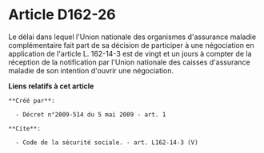 # Article D162-26

Le délai dans lequel l'Union nationale des organismes d'assurance maladie complémentaire fait part de sa décision de
participer à une négociation en application de l'article L. 162-14-3 est de vingt et un jours à compter de la réception de la
notification par l'Union nationale des caisses d'assurance maladie de son intention d'ouvrir une négociation.

**Liens relatifs à cet article**

	**Créé par**:

	  - Décret n°2009-514 du 5 mai 2009 - art. 1

	**Cite**:

	  - Code de la sécurité sociale. - art. L162-14-3 (V)
